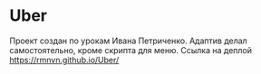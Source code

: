 # Uber
Проект создан по урокам Ивана Петриченко. 
Адаптив делал самостоятельно, кроме скрипта для меню. 
Ссылка на деплой https://rmnvn.github.io/Uber/
